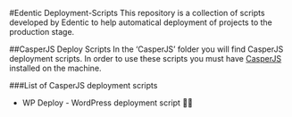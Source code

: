 #Edentic Deployment-Scripts
This repository is a collection of scripts developed by Edentic to help automatical deployment of projects to the production stage.

##CasperJS Deploy Scripts
In the ‘CasperJS’ folder you will find CasperJS deployment scripts.
In order to use these scripts you must have  [CasperJS](http://casperjs.org)  installed on the machine.

###List of CasperJS deployment scripts
- WP Deploy - WordPress deployment script
